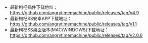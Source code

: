 - 最新枸杞插件下载地址：https://github.com/angrytimemachine/public/releases/tag/v4.9
- 最新枸杞SS安卓APP下载地址：https://github.com/angrytimemachine/public/releases/tag/v1.1
- 最新枸杞SS桌面版本(MAC/WINDOWS)下载地址：https://github.com/angrytimemachine/public/releases/tag/v2.0.0
